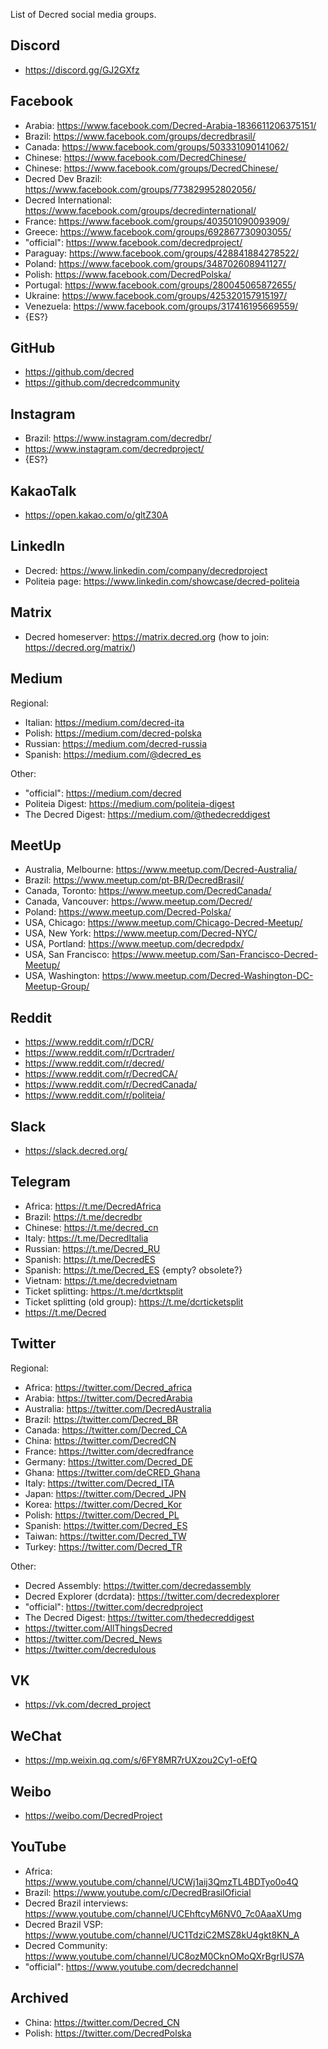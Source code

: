 List of Decred social media groups.

## Discord

* https://discord.gg/GJ2GXfz

## Facebook

* Arabia: https://www.facebook.com/Decred-Arabia-1836611206375151/
* Brazil: https://www.facebook.com/groups/decredbrasil/
* Canada: https://www.facebook.com/groups/503331090141062/
* Chinese: https://www.facebook.com/DecredChinese/
* Chinese: https://www.facebook.com/groups/DecredChinese/
* Decred Dev Brazil: https://www.facebook.com/groups/773829952802056/
* Decred International: https://www.facebook.com/groups/decredinternational/
* France: https://www.facebook.com/groups/403501090093909/
* Greece: https://www.facebook.com/groups/692867730903055/
* "official": https://www.facebook.com/decredproject/
* Paraguay: https://www.facebook.com/groups/428841884278522/
* Poland: https://www.facebook.com/groups/348702608941127/
* Polish: https://www.facebook.com/DecredPolska/
* Portugal: https://www.facebook.com/groups/280045065872655/
* Ukraine: https://www.facebook.com/groups/425320157915197/
* Venezuela: https://www.facebook.com/groups/317416195669559/
* {ES?}

## GitHub

* https://github.com/decred
* https://github.com/decredcommunity

## Instagram

* Brazil: https://www.instagram.com/decredbr/
* https://www.instagram.com/decredproject/
* {ES?}

## KakaoTalk

* https://open.kakao.com/o/gltZ30A

## LinkedIn

* Decred: https://www.linkedin.com/company/decredproject
* Politeia page: https://www.linkedin.com/showcase/decred-politeia

## Matrix

* Decred homeserver: https://matrix.decred.org (how to join: https://decred.org/matrix/)

## Medium

Regional:

* Italian: https://medium.com/decred-ita
* Polish: https://medium.com/decred-polska
* Russian: https://medium.com/decred-russia
* Spanish: https://medium.com/@decred_es

Other:

* "official": https://medium.com/decred
* Politeia Digest: https://medium.com/politeia-digest
* The Decred Digest: https://medium.com/@thedecreddigest

## MeetUp

* Australia, Melbourne: https://www.meetup.com/Decred-Australia/
* Brazil: https://www.meetup.com/pt-BR/DecredBrasil/
* Canada, Toronto: https://www.meetup.com/DecredCanada/
* Canada, Vancouver: https://www.meetup.com/Decred/
* Poland: https://www.meetup.com/Decred-Polska/
* USA, Chicago: https://www.meetup.com/Chicago-Decred-Meetup/
* USA, New York: https://www.meetup.com/Decred-NYC/
* USA, Portland: https://www.meetup.com/decredpdx/
* USA, San Francisco: https://www.meetup.com/San-Francisco-Decred-Meetup/
* USA, Washington: https://www.meetup.com/Decred-Washington-DC-Meetup-Group/

## Reddit

* https://www.reddit.com/r/DCR/
* https://www.reddit.com/r/Dcrtrader/
* https://www.reddit.com/r/decred/
* https://www.reddit.com/r/DecredCA/
* https://www.reddit.com/r/DecredCanada/
* https://www.reddit.com/r/politeia/

## Slack

* https://slack.decred.org/

## Telegram

* Africa: https://t.me/DecredAfrica
* Brazil: https://t.me/decredbr
* Chinese: https://t.me/decred_cn
* Italy: https://t.me/DecredItalia
* Russian: https://t.me/Decred_RU
* Spanish: https://t.me/DecredES
* Spanish: https://t.me/Decred_ES {empty? obsolete?}
* Vietnam: https://t.me/decredvietnam
* Ticket splitting: https://t.me/dcrtktsplit
* Ticket splitting (old group): https://t.me/dcrticketsplit
* https://t.me/Decred

## Twitter

Regional:

* Africa: https://twitter.com/Decred_africa
* Arabia: https://twitter.com/DecredArabia
* Australia: https://twitter.com/DecredAustralia
* Brazil: https://twitter.com/Decred_BR
* Canada: https://twitter.com/Decred_CA
* China: https://twitter.com/DecredCN
* France: https://twitter.com/decredfrance
* Germany: https://twitter.com/Decred_DE
* Ghana: https://twitter.com/deCRED_Ghana
* Italy: https://twitter.com/Decred_ITA
* Japan: https://twitter.com/Decred_JPN
* Korea: https://twitter.com/Decred_Kor
* Polish: https://twitter.com/Decred_PL
* Spanish: https://twitter.com/Decred_ES
* Taiwan: https://twitter.com/Decred_TW
* Turkey: https://twitter.com/Decred_TR

Other:

* Decred Assembly: https://twitter.com/decredassembly
* Decred Explorer (dcrdata): https://twitter.com/decredexplorer
* "official": https://twitter.com/decredproject
* The Decred Digest: https://twitter.com/thedecreddigest
* https://twitter.com/AllThingsDecred
* https://twitter.com/Decred_News
* https://twitter.com/decredulous

## VK

* https://vk.com/decred_project

## WeChat

* https://mp.weixin.qq.com/s/6FY8MR7rUXzou2Cy1-oEfQ

## Weibo

* https://weibo.com/DecredProject

## YouTube

* Africa: https://www.youtube.com/channel/UCWj1aij3QmzTL4BDTyo0o4Q
* Brazil: https://www.youtube.com/c/DecredBrasilOficial
* Decred Brazil interviews: https://www.youtube.com/channel/UCEhftcyM6NV0_7c0AaaXUmg
* Decred Brazil VSP: https://www.youtube.com/channel/UC1TdziC2MSZ8kU4gkt8KN_A
* Decred Community: https://www.youtube.com/channel/UC8ozM0CknOMoQXrBgrIUS7A
* "official": https://www.youtube.com/decredchannel

## Archived

* China: https://twitter.com/Decred_CN
* Polish: https://twitter.com/DecredPolska
